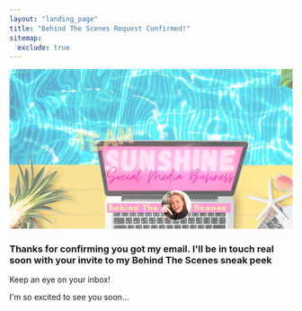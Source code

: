 ```yaml
---
layout: "landing_page"
title: "Behind The Scenes Request Confirmed!"
sitemap:
  exclude: true  
---
```

 <div class="separator-2"></div>
 
![Behind The Scenes](/i/sunshinestudio/sunshinementorship/behind-scenes.png)

### Thanks for confirming you got my email. I'll be in touch real soon with your invite to my Behind The Scenes sneak peek
Keep an eye on your inbox!

I'm so excited to see you soon...

